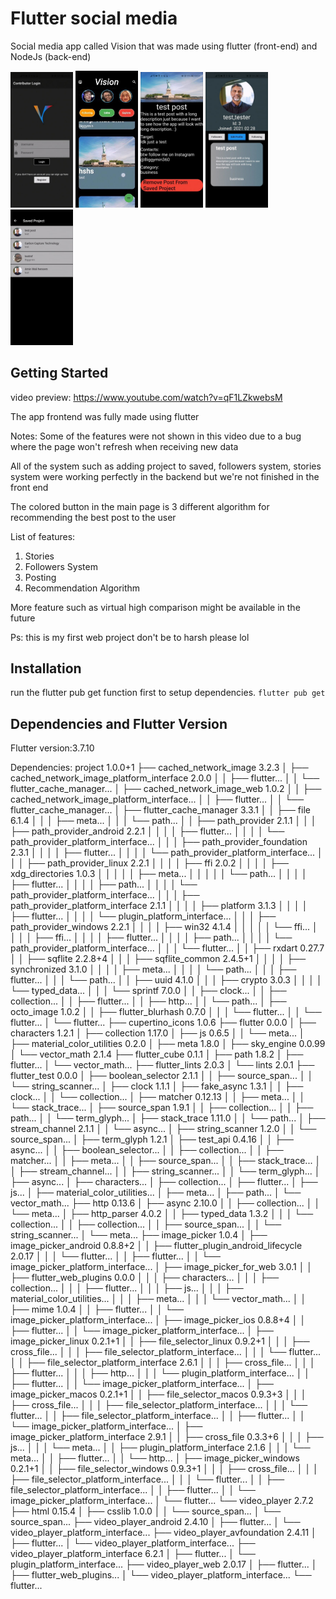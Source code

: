 # Flutter social media

Social media app called Vision that was made using flutter (front-end) and NodeJs (back-end)

<p float="left">
  <img src="/previewImages/login.jpg" width="100" />
  <img src="/previewImages/story.jpg" width="100" /> 
  <img src="/previewImages/detailed.jpg" width="100" />
  <img src="/previewImages/profile.jpg" width="100" />
  <img src="/previewImages/savedProject.jpg" width="100" />
</p>

## Getting Started

video preview: https://www.youtube.com/watch?v=qF1LZkwebsM

The app frontend was fully made using flutter

Notes:
Some of the features were not shown in this video due to a bug where the page won't refresh when receiving new data

All of the system such as adding project to saved, followers system, stories system were working perfectly in the backend but we're not finished in the front end

The colored button in the main page is 3 different algorithm for recommending the best post to the user

List of features:
1) Stories
2) Followers System
3) Posting
4) Recommendation Algorithm

More feature such as virtual high comparison might be available in the future

Ps: this is my first web project don't be to harsh please lol

## Installation
run the flutter pub get function first to setup dependencies.
```flutter pub get```

## Dependencies and Flutter Version
Flutter version:3.7.10

Dependencies:
project 1.0.0+1
├── cached_network_image 3.2.3
│   ├── cached_network_image_platform_interface 2.0.0
│   │   ├── flutter...
│   │   └── flutter_cache_manager...
│   ├── cached_network_image_web 1.0.2
│   │   ├── cached_network_image_platform_interface...
│   │   ├── flutter...
│   │   └── flutter_cache_manager...
│   ├── flutter_cache_manager 3.3.1
│   │   ├── file 6.1.4
│   │   │   ├── meta...
│   │   │   └── path...
│   │   ├── path_provider 2.1.1
│   │   │   ├── path_provider_android 2.2.1
│   │   │   │   ├── flutter...
│   │   │   │   └── path_provider_platform_interface...
│   │   │   ├── path_provider_foundation 2.3.1
│   │   │   │   ├── flutter...
│   │   │   │   └── path_provider_platform_interface...
│   │   │   ├── path_provider_linux 2.2.1
│   │   │   │   ├── ffi 2.0.2
│   │   │   │   ├── xdg_directories 1.0.3
│   │   │   │   │   ├── meta...
│   │   │   │   │   └── path...
│   │   │   │   ├── flutter...
│   │   │   │   ├── path...
│   │   │   │   └── path_provider_platform_interface...
│   │   │   ├── path_provider_platform_interface 2.1.1
│   │   │   │   ├── platform 3.1.3
│   │   │   │   ├── flutter...
│   │   │   │   └── plugin_platform_interface...
│   │   │   ├── path_provider_windows 2.2.1
│   │   │   │   ├── win32 4.1.4
│   │   │   │   │   └── ffi...
│   │   │   │   ├── ffi...
│   │   │   │   ├── flutter...
│   │   │   │   ├── path...
│   │   │   │   └── path_provider_platform_interface...
│   │   │   └── flutter...
│   │   ├── rxdart 0.27.7
│   │   ├── sqflite 2.2.8+4
│   │   │   ├── sqflite_common 2.4.5+1
│   │   │   │   ├── synchronized 3.1.0
│   │   │   │   ├── meta...
│   │   │   │   └── path...
│   │   │   ├── flutter...
│   │   │   └── path...
│   │   ├── uuid 4.1.0
│   │   │   ├── crypto 3.0.3
│   │   │   │   └── typed_data...
│   │   │   └── sprintf 7.0.0
│   │   ├── clock...
│   │   ├── collection...
│   │   ├── flutter...
│   │   ├── http...
│   │   └── path...
│   ├── octo_image 1.0.2
│   │   ├── flutter_blurhash 0.7.0
│   │   │   └── flutter...
│   │   └── flutter...
│   └── flutter...
├── cupertino_icons 1.0.6
├── flutter 0.0.0
│   ├── characters 1.2.1
│   ├── collection 1.17.0
│   ├── js 0.6.5
│   │   └── meta...
│   ├── material_color_utilities 0.2.0
│   ├── meta 1.8.0
│   ├── sky_engine 0.0.99
│   └── vector_math 2.1.4
├── flutter_cube 0.1.1
│   ├── path 1.8.2
│   ├── flutter...
│   └── vector_math...
├── flutter_lints 2.0.3
│   └── lints 2.0.1
├── flutter_test 0.0.0
│   ├── boolean_selector 2.1.1
│   │   ├── source_span...
│   │   └── string_scanner...
│   ├── clock 1.1.1
│   ├── fake_async 1.3.1
│   │   ├── clock...
│   │   └── collection...
│   ├── matcher 0.12.13
│   │   ├── meta...
│   │   └── stack_trace...
│   ├── source_span 1.9.1
│   │   ├── collection...
│   │   ├── path...
│   │   └── term_glyph...
│   ├── stack_trace 1.11.0
│   │   └── path...
│   ├── stream_channel 2.1.1
│   │   └── async...
│   ├── string_scanner 1.2.0
│   │   └── source_span...
│   ├── term_glyph 1.2.1
│   ├── test_api 0.4.16
│   │   ├── async...
│   │   ├── boolean_selector...
│   │   ├── collection...
│   │   ├── matcher...
│   │   ├── meta...
│   │   ├── source_span...
│   │   ├── stack_trace...
│   │   ├── stream_channel...
│   │   ├── string_scanner...
│   │   └── term_glyph...
│   ├── async...
│   ├── characters...
│   ├── collection...
│   ├── flutter...
│   ├── js...
│   ├── material_color_utilities...
│   ├── meta...
│   ├── path...
│   └── vector_math...
├── http 0.13.6
│   ├── async 2.10.0
│   │   ├── collection...
│   │   └── meta...
│   ├── http_parser 4.0.2
│   │   ├── typed_data 1.3.2
│   │   │   └── collection...
│   │   ├── collection...
│   │   ├── source_span...
│   │   └── string_scanner...
│   └── meta...
├── image_picker 1.0.4
│   ├── image_picker_android 0.8.8+2
│   │   ├── flutter_plugin_android_lifecycle 2.0.17
│   │   │   └── flutter...
│   │   ├── flutter...
│   │   └── image_picker_platform_interface...
│   ├── image_picker_for_web 3.0.1
│   │   ├── flutter_web_plugins 0.0.0
│   │   │   ├── characters...
│   │   │   ├── collection...
│   │   │   ├── flutter...
│   │   │   ├── js...
│   │   │   ├── material_color_utilities...
│   │   │   ├── meta...
│   │   │   └── vector_math...
│   │   ├── mime 1.0.4
│   │   ├── flutter...
│   │   └── image_picker_platform_interface...
│   ├── image_picker_ios 0.8.8+4
│   │   ├── flutter...
│   │   └── image_picker_platform_interface...
│   ├── image_picker_linux 0.2.1+1
│   │   ├── file_selector_linux 0.9.2+1
│   │   │   ├── cross_file...
│   │   │   ├── file_selector_platform_interface...
│   │   │   └── flutter...
│   │   ├── file_selector_platform_interface 2.6.1
│   │   │   ├── cross_file...
│   │   │   ├── flutter...
│   │   │   ├── http...
│   │   │   └── plugin_platform_interface...
│   │   ├── flutter...
│   │   └── image_picker_platform_interface...
│   ├── image_picker_macos 0.2.1+1
│   │   ├── file_selector_macos 0.9.3+3
│   │   │   ├── cross_file...
│   │   │   ├── file_selector_platform_interface...
│   │   │   └── flutter...
│   │   ├── file_selector_platform_interface...
│   │   ├── flutter...
│   │   └── image_picker_platform_interface...
│   ├── image_picker_platform_interface 2.9.1
│   │   ├── cross_file 0.3.3+6
│   │   │   ├── js...
│   │   │   └── meta...
│   │   ├── plugin_platform_interface 2.1.6
│   │   │   └── meta...
│   │   ├── flutter...
│   │   └── http...
│   ├── image_picker_windows 0.2.1+1
│   │   ├── file_selector_windows 0.9.3+1
│   │   │   ├── cross_file...
│   │   │   ├── file_selector_platform_interface...
│   │   │   └── flutter...
│   │   ├── file_selector_platform_interface...
│   │   ├── flutter...
│   │   └── image_picker_platform_interface...
│   └── flutter...
└── video_player 2.7.2
    ├── html 0.15.4
    │   ├── csslib 1.0.0
    │   │   └── source_span...
    │   └── source_span...
    ├── video_player_android 2.4.10
    │   ├── flutter...
    │   └── video_player_platform_interface...
    ├── video_player_avfoundation 2.4.11
    │   ├── flutter...
    │   └── video_player_platform_interface...
    ├── video_player_platform_interface 6.2.1
    │   ├── flutter...
    │   └── plugin_platform_interface...
    ├── video_player_web 2.0.17
    │   ├── flutter...
    │   ├── flutter_web_plugins...
    │   └── video_player_platform_interface...
    └── flutter...